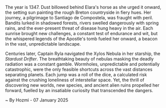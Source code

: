 
The year is 1347.  Dust billowed behind Elara's horse as she urged it onward, the setting sun painting the rough Breton countryside in fiery hues.  Her journey, a pilgrimage to Santiago de Compostela, was fraught with peril.  Bandits lurked in shadowed forests, rivers swelled dangerously with spring rains, and the ever-present threat of disease hung heavy in the air.  Each sunrise brought new challenges, a constant test of endurance and wit, but the whispered legends of the Apostle's tomb fueled her onward, a beacon in the vast, unpredictable landscape.

Centuries later, Captain Ryla navigated the Xylos Nebula in her starship, the *Stardust Drifter*.  The breathtaking beauty of nebulas masking the deadly radiation was a constant gamble.  Wormholes, unpredictable and potentially catastrophic, were the only feasible shortcuts across the vast distances separating planets.  Each jump was a roll of the dice, a calculated risk against the crushing loneliness of interstellar space. Yet, the thrill of discovering new worlds, new species, and ancient alien ruins propelled her forward, fuelled by an insatiable curiosity that transcended the dangers.

~ By Hozmi - 07 January 2025
